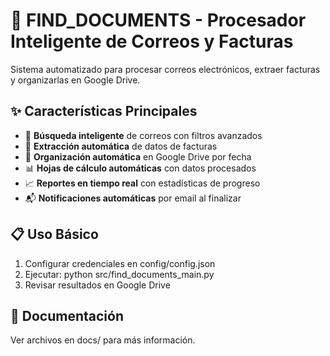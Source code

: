 ﻿# 🚀 FIND_DOCUMENTS - Procesador Inteligente de Correos y Facturas

Sistema automatizado para procesar correos electrónicos, extraer facturas y organizarlas en Google Drive.

## ✨ Características Principales

- 📧 **Búsqueda inteligente** de correos con filtros avanzados
- 🤖 **Extracción automática** de datos de facturas
- 📁 **Organización automática** en Google Drive por fecha
- 📊 **Hojas de cálculo automáticas** con datos procesados
- 📈 **Reportes en tiempo real** con estadísticas de progreso
- 📬 **Notificaciones automáticas** por email al finalizar

## 📋 Uso Básico

1. Configurar credenciales en config/config.json
2. Ejecutar: python src/find_documents_main.py
3. Revisar resultados en Google Drive

## 📖 Documentación

Ver archivos en docs/ para más información.
